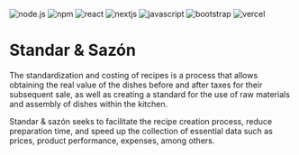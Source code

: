 ![node.js](https://img.shields.io/badge/NodeJS-v12.16.1-339933?logo=node.js&logoColor=white)
![npm](https://img.shields.io/badge/npm-v6.13.4-CB3837?logo=NPM&logoColor=white)
![react](https://img.shields.io/badge/React-v16.13.1-61DAFB?logo=React&logoColor=white)
![nextjs](https://img.shields.io/badge/Next.js-v9.4.4-000000?logo=Next.js&logoColor=white)
![javascript](https://img.shields.io/badge/Standard-Style-F7DF1E?logo=javascript&logoColor=white)
![bootstrap](https://img.shields.io/badge/Bootstrap-v4.5.0-7952B3?logo=Bootstrap&logoColor=white)
![vercel](https://img.shields.io/badge/Vercel-deploy-000000?logo=vercel&logoColor=white)

# Standar & Sazón

The standardization and costing of recipes is a process that allows obtaining the real value of the dishes before and after taxes for their subsequent sale, as well as creating a standard for the use of raw materials and assembly of dishes within the kitchen.

Standar & sazón seeks to facilitate the recipe creation process, reduce preparation time, and speed up the collection of essential data such as prices, product performance, expenses, among others.
